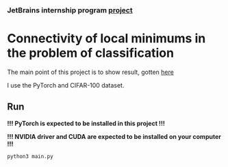### JetBrains internship program [project](https://internship.jetbrains.com/projects/958/)  

# Connectivity of local minimums in the problem of classification

The main point of this project is to show result, gotten [here](https://arxiv.org/abs/1802.10026)

I use the PyTorch and CIFAR-100 dataset. 


## Run
**!!! PyTorch is expected to be installed in this project !!!**

**!!! NVIDIA driver and CUDA are expected to be installed on your computer !!!**
```
python3 main.py
```